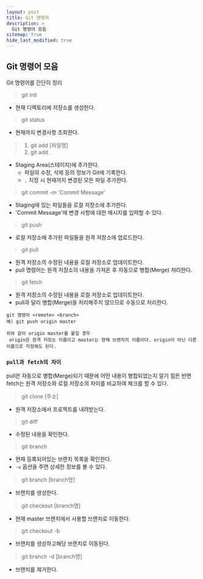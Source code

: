 ```yaml
---
layout: post
title: Git 명령어
description: >
  Git 명령어 모음
sitemap: true
hide_last_modified: true
---
```


## Git 명령어 모음
Git 명령어를 간단히 정리

> git init
- 현재 디렉토리에 저장소를 생성한다.

> git status
- 현재까지 변경사항 조회한다.

> 1. git add [파일명]
> 2. git add . 
- Staging Area(스테이지)에 추가한다. 
  - 파일의 수정, 삭제 등의 정보가 Git에 기록한다.
  - `.` 지정 시 현재까지 변경된 모든 파일 추가한다.

> git commit -m 'Commit Message'
- Staging에 있는 파일들을 로컬 저장소에 추가한다.
- 'Commit Message'에 변경 사항에 대한 메시지를 입력할 수 있다.

> git push
- 로컬 저장소에 추가된 파일들을 원격 저장소에 업로드한다.

> git pull
- 원격 저장소의 수정된 내용을 로컬 저장소로 업데이트한다.
- pull 명령어는 원격 저장소의 내용을 가져온 후 자동으로 병합(Merge) 처리한다.

> git fetch
- 원격 저장소의 수정된 내용을 로컬 저장소로 업데이트한다.
- pull과 달리 병합(Merge)을 처리해주지 않으므로 수동으로 처리한다.

```
git 명령어 <remote> <branch>
예) git push origin master

위와 같이 origin master를 붙일 경우
 origin은 원격 저장소 이름이고 master는 현재 브랜치의 이름이다. origin이 아닌 다른 이름으로 지정해도 된다.
```

### `pull과 fetch의 차이`

 pull은 자동으로 병합(Merge)되기 때문에 어떤 내용이 병합되었는지 알기 힘든 반면 fetch는 원격 저장소와 로컬 저장소의 차이를 비교하여 체크를 할 수 있다.


> git clone [주소]
- 원격 저장소에서 프로젝트를 내려받는다.

> git diff
- 수정된 내용을 확인한다.

> git branch
- 현재 등록되어있는 브랜치 목록을 확인한다.
- `-v` 옵션을 주면 상세한 정보를 볼 수 있다.

> git branch [branch명]
- 브랜치를 생성한다.

> git checkout [branch명]
- 현재 master 브랜치에서 사용할 브랜치로 이동한다.

> git checkout -b
- 브랜치를 생성하고해당 브랜치로 이동된다.

> git branch -d [branch명]
- 브랜치를 제거한다.

